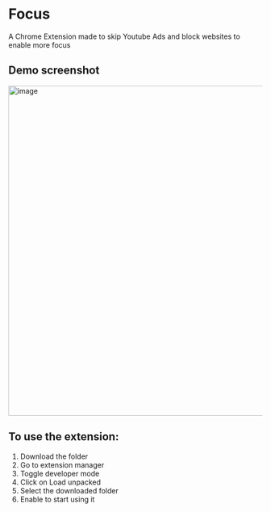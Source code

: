 # Focus
A Chrome Extension made to skip Youtube Ads and block websites to enable more focus 

## Demo screenshot
<img width="654" alt="image" src="https://github.com/Khanak21/Focus/assets/127039986/c09f2fe8-3ca8-420f-a895-7b7f5ad1b816">



## To use the extension:
1. Download the folder
2. Go to extension manager
3. Toggle developer mode
4. Click on Load unpacked
5. Select the downloaded folder
6. Enable to start using it
